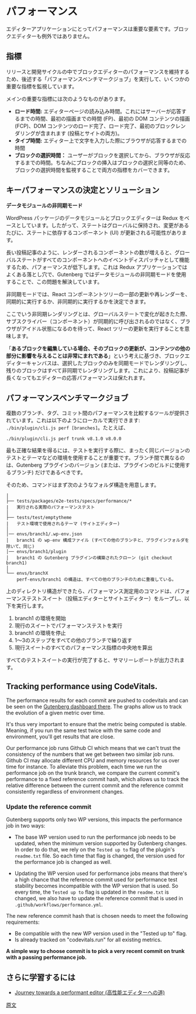 <!--
# Performance
 -->
# パフォーマンス

<!--
Performance is a key feature for editor applications and the Block editor is not an exception.
 -->
エディターアプリケーションにとってパフォーマンスは重要な要素です。ブロックエディターも例外ではありません。

<!--
## Metrics
 -->
## 指標

<!--
To ensure the block editor stays performant across releases and development, we monitor some key metrics using [performance testing](/docs/contributors/code/testing-overview.md#performance-testing).
To ensure the block editor stays performant across releases and development, we monitor some key metrics using [performance benchmark job](#the-performance-benchmark-job).
 -->
リリースと開発サイクルの中でブロックエディターのパフォーマンスを維持するため、後述する「パフォーマンスベンチマークジョブ」を実行して、いくつかの重要な指標を監視しています。

<!-- 
Some of the main important metrics are:
 -->
メインの重要な指標には次のようなものがあります。

<!--
- **Loading Time:** The time it takes to load an editor page. This includes time the server takes to respond, times to first paint, first contentful paint, DOM content load complete, load complete and first block render (both in post and site).
- **Typing Time:** The time it takes for the browser to respond while typing on the editor.
- **Block Selection Time:** The time it takes for the browser to respond after a user selects block. (Inserting a block is also equivalent to selecting a block. Monitoring the selection is sufficient to cover both metrics).
 -->
- **ロード時間:** エディターページの読み込み時間。これにはサーバーが応答するまでの時間、最初の描画までの時間 (FP)、最初の DOM コンテンツの描画 (FCP)、DOM コンテンツのロード完了、ロード完了、最初のブロックレンダリングが含まれます (投稿とサイトの両方)。
- **タイプ時間:** エディター上で文字を入力した際にブラウザが応答するまでの時間
- **ブロックの選択時間：** ユーザーがブロックを選択してから、ブラウザが反応するまでの時間。ちなみにブロックの挿入はブロックの選択と同等のため、ブロックの選択時間を監視することで両方の指標をカバーできます。

<!--
## Key performance decisions and solutions
 -->
## キーパフォーマンスの決定とソリューション

<!--
**Data Module Async Mode**
 -->
**データモジュールの非同期モード**

<!--
The Data Module of the WordPress Packages and the Block Editor is based on Redux. It means the state is kept globally and whenever a change happens, the components (UI) relying on that state may update.
 -->
WordPress パッケージのデータモジュールとブロックエディターは Redux をベースとしています。したがって、ステートはグローバルに保持され、変更があるたびに、ステートに依存するコンポーネント (UI) が更新される可能性があります。

<!--
As the number of rendered components grows (for example on long posts), the performance suffers because of the global state acting as an event dispatcher to all components. This is a common pitfall in Redux applications and the issue is solved on Gutenberg using the Data Modules Async Mode.
 -->
長い投稿記事のように、レンダーされるコンポーネントの数が増えると、グローバルステートがすべてのコンポーネントへのイベントディスパッチャとして機能するため、パフォーマンスが低下します。これは Redux アプリケーションではよくある落とし穴で、Gutenberg ではデータモジュールの非同期モードを使用することで、この問題を解決しています。

<!--
The Async mode is the idea that you can decide whether to refresh/rerender a part of the React component tree synchronously or asynchronously.
 -->
非同期モードでは、React コンポーネントツリーの一部の更新や再レンダーを、同期的に実行するか、非同期的に実行するかを決定できます。

<!--
Rendering asynchronously in this context means that if a change is triggered in the global state, the subscribers (components) are not called synchronously, instead, we wait for the browser to be idle and perform the updates to React Tree.
 -->
ここでいう非同期レンダリングとは、グローバルステートで変化が起きたた際、サブスクライバー（コンポーネント）が同期的に呼び出されるのではなく、ブラウザがアイドル状態になるのを待って、React ツリーの更新を実行することを意味します。

<!--
Based on the idea that **when editing a given block, it is very rare that an update to that block affects other parts of the content**, the block editor canvas only renders the selected block is synchronous mode, all the remaining blocks are rendered asynchronously. This ensures that the editor stays responsive as the post grows.
 -->
「**あるブロックを編集している場合、そのブロックの更新が、コンテンツの他の部分に影響を与えることは非常にまれである**」という考えに基づき、ブロックエディターキャンバスは、選択したブロックのみを同期モードでレンダリングし、残りのブロックはすべて非同期でレンダリングします。これにより、投稿記事が長くなってもエディターの応答パフォーマンスは保たれます。

<!-- 
## The performance benchmark job
 -->
## パフォーマンスベンチマークジョブ

<!-- 
A tool to compare performance across multiple branches/tags/commits is provided. You can run it locally like so: `./bin/plugin/cli.js perf [branches]`, example:
 -->
複数のブランチ、タグ、コミット間のパフォーマンスを比較するツールが提供されています。これは以下のようにローカルで実行できます: `./bin/plugin/cli.js perf [branches]`。たとえば、

```
./bin/plugin/cli.js perf trunk v8.1.0 v8.0.0
```
<!-- 
To get the most accurate results, it's is important to use the exact same version of the tests and environment (theme...) when running the tests, the only thing that need to be different between the branches is the Gutenberg plugin version (or branch used to build the plugin).
 -->
最も正確な結果を得るには、テストを実行する際に、まったく同じバージョンのテストとテーマなどの環境を使用することが重要です。ブランチ間で異なるのは、Gutenberg プラグインのバージョン (または、プラグインのビルドに使用するブランチ) だけであるべきです。

<!-- 
To achieve that the command first prepares the following folder structure:
 -->
そのため、コマンドはまず次のようなフォルダ構造を用意します。

<!-- 
    │
    ├── tests/packages/e2e-tests/specs/performance/*
    |   The actual performance tests to run
    │
    ├── tests/test/emptytheme
    |   The theme used for the tests environment. (site editor)
    │
    │── envs/branch1/.wp-env.json
    │   The wp-env config file for branch1 (similar to all other branches except the plugin folder).
    │── envs/branch1/plugin
    │   A built clone of the Gutenberg plugin for branch1 (git checkout branch1)
    │
    └── envs/branchX
        The structure of perf-envs/branch1 is duplicated for all other branches.
 -->
    │
    ├── tests/packages/e2e-tests/specs/performance/*
    |   実行される実際のパフォーマンステスト
    │
    ├── tests/test/emptytheme
    |   テスト環境で使用されるテーマ (サイトエディター)
    │
    │── envs/branch1/.wp-env.json
    │   branch1 の wp-env 構成ファイル (すべての他のブランチと、プラグインフォルダを除いて、同じ)
    │── envs/branch1/plugin
    │   branch1 の Gutenberg プラグインの構築されたクローン (git checkout branch1)
    │
    └── envs/branchX
        perf-envs/branch1 の構造は、すべての他のブランチのために重複している。

<!-- 
Once the directory above is in place, the performance command loop over the performance test suites (post editor and site editor) and does the following:
 -->
上のディレクトリ構造ができたら、パフォーマンス測定用のコマンドは、パフォーマンステストスイート（投稿エディターとサイトエディター）をループし、以下を実行します。

<!-- 
1. Start the environment for `branch1`
2. Run the performance test for the current suite
3. Stop the environment for `branch1`
4. Repeat the first 3 steps for all other branches
5. Compute medians for all the performance metrics of the current suite.
 -->
1. branch1 の環境を開始
2. 現行のスイートでパフォーマンステストを実行
3. branch1 の環境を停止
4. 1〜3のステップをすべての他のブランチで繰り返す
5. 現行スイートのすべてのパフォーマンス指標の中央地を算出

<!-- 
Once all the test suites are executed, a summary report is printed.
 -->
すべてのテストスイートの実行が完了すると、サマリーレポートが出力されます。

## Tracking performance using CodeVitals.

The performance results for each commit are pushed to codevitals and can be seen on the [Gutenberg dashboard there](https://www.codevitals.run/project/gutenberg). The graphs allow us to track the evolution of a given metric over time.

It's thus very important to ensure that the metric being computed is stable. Meaning, if you run the same test twice with the same code and environment, you'll get results that are close.

Our performance job runs Github CI which means that we can't trust the consistency of the numbers that we get between two similar job runs. Github CI may allocate different CPU and memory resources for us over time for instance. To alleviate this problem, each time we run the performance job on the trunk branch, we compare the current commit's performance to a fixed reference commit hash, which allows us to track the relative difference between the current commit and the reference commit consistently regardless of environment changes.

### Update the reference commit

Gutenberg supports only two WP versions, this impacts the performance job in two ways:

 - The base WP version used to run the performance job needs to be updated, when the minimum version supported by Gutenberg changes. In order to do that, we rely on the `Tested up to` flag of the plugin's `readme.txt` file. So each time that flag is changed, the version used for the performance job is changed as well.

 - Updating the WP version used for performance jobs means that there's a high chance that the reference commit used for performance test stability becomes incompatible with the WP version that is used. So every time, the `Tested up to` flag is updated in the `readme.txt` is changed, we also have to update the reference commit that is used in `.github/workflows/performance.yml`. 

The new reference commit hash that is chosen needs to meet the following requirements:

 - Be compatible with the new WP version used in the "Tested up to" flag.
 - Is already tracked on "codevitals.run" for all existing metrics.

**A simple way to choose commit is to pick a very recent commit on trunk with a passing performance job.**

<!--
## Going further
 -->
## さらに学習するには

<!--
-   [Journey towards a performant editor](https://riad.blog/2020/02/14/a-journey-towards-a-performant-web-editor/)
 -->
-   [Journey towards a performant editor (高性能エディターへの道)](https://riad.blog/2020/02/14/a-journey-towards-a-performant-web-editor/)

[原文](https://github.com/WordPress/gutenberg/blob/master/docs/architecture/performance.md)
